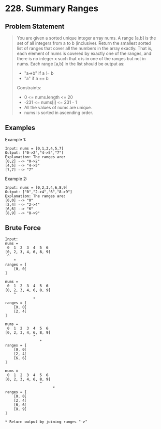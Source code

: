 # 228. Summary Ranges

## Problem Statement

> You are given a sorted unique integer array nums. A range [a,b] is the set of all integers from a to b (inclusive).
> Return the smallest sorted list of ranges that cover all the numbers in the array exactly.
> That is, each element of nums is covered by exactly one of the ranges, and there is no integer x such that x is in one of the ranges but not in nums.
> Each range [a,b] in the list should be output as:
>
> - "a->b" if a != b
> - "a" if a == b
>
> Constraints:
>
> - 0 <= nums.length <= 20
> - -231 <= nums[i] <= 231 - 1
> - All the values of nums are unique.
> - nums is sorted in ascending order.

## Examples

Example 1:

```
Input: nums = [0,1,2,4,5,7]
Output: ["0->2","4->5","7"]
Explanation: The ranges are:
[0,2] --> "0->2"
[4,5] --> "4->5"
[7,7] --> "7"
```

Example 2:

```
Input: nums = [0,2,3,4,6,8,9]
Output: ["0","2->4","6","8->9"]
Explanation: The ranges are:
[0,0] --> "0"
[2,4] --> "2->4"
[6,6] --> "6"
[8,9] --> "8->9"
```

## Brute Force

```
Input:
nums =
 0  1  2  3  4  5  6
[0, 2, 3, 4, 6, 8, 9]
 ^
    *
ranges = [
    [0, 0]
]

nums =
 0  1  2  3  4  5  6
[0, 2, 3, 4, 6, 8, 9]
    ^
             *
ranges = [
    [0, 0]
    [2, 4]
]

nums =
 0  1  2  3  4  5  6
[0, 2, 3, 4, 6, 8, 9]
             ^
                *
ranges = [
    [0, 0]
    [2, 4]
    [6, 6]
]

nums =
 0  1  2  3  4  5  6
[0, 2, 3, 4, 6, 8, 9]
                ^
                      *
ranges = [
    [0, 0]
    [2, 4]
    [6, 6]
    [8, 9]
]

* Return output by joining ranges "->"

```
